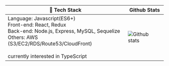 
| 📌 Tech Stack | Github Stats |
| --- | --- |
| Language: Javascript(ES6+)<br>Front-end: React, Redux<br>Back-end: Node.js, Express, MySQL, Sequelize<br>Others: AWS (S3/EC2/RDS/Route53/CloudFront)<br><br>currently interested in TypeScript | ![Github stats](https://github-readme-stats.vercel.app/api?username=eensungkim&theme=cobalt&show_icons=true&count_private=true) |

<!--
**eensungkim/eensungkim** is a ✨ _special_ ✨ repository because its `README.md` (this file) appears on your GitHub profile.

Here are some ideas to get you started:

- 🔭 I’m currently working on ...
- 🌱 I’m currently learning ...
- 👯 I’m looking to collaborate on ...
- 🤔 I’m looking for help with ...
- 💬 Ask me about ...
- 📫 How to reach me: ...
- 😄 Pronouns: ...
- ⚡ Fun fact: ...
-->
